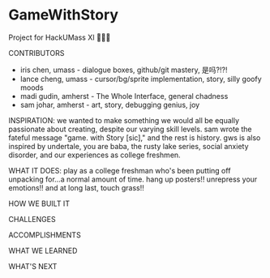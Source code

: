 # GameWithStory
Project for HackUMass XI 🦣🥳🎈 

CONTRIBUTORS
* iris chen, umass - dialogue boxes, github/git mastery, 是吗?!?!
* lance cheng, umass - cursor/bg/sprite implementation, story, silly goofy moods
* madi gudin, amherst - The Whole Interface, general chadness
* sam johar, amherst - art, story, debugging genius, joy
  
INSPIRATION:
we wanted to make something we would all be equally passionate about creating, despite our varying skill levels. sam wrote the fateful message "game. with Story [sic]," and the rest is history. gws is also inspired by undertale, you are baba, the rusty lake series, social anxiety disorder, and our experiences as college freshmen.

WHAT IT DOES:
play as a college freshman who's been putting off unpacking for...a normal amount of time. hang up posters!! unrepress your emotions!! and at long last, touch grass!!

HOW WE BUILT IT

CHALLENGES

ACCOMPLISHMENTS

WHAT WE LEARNED

WHAT'S NEXT
